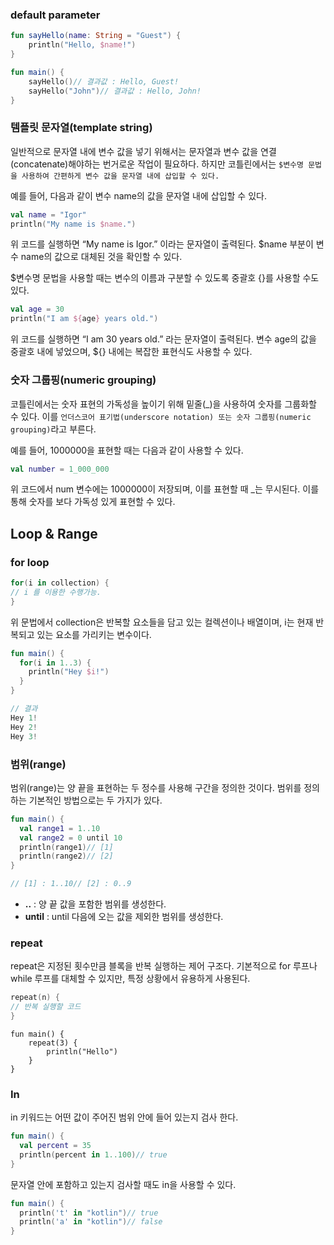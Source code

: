 ### default parameter
```kotlin
fun sayHello(name: String = "Guest") {
    println("Hello, $name!")
}
```
```kotlin
fun main() {
    sayHello()// 결과값 : Hello, Guest!
    sayHello("John")// 결과값 : Hello, John!
}
```

### 템플릿 문자열(template string)
일반적으로 문자열 내에 변수 값을 넣기 위해서는 문자열과 변수 값을 연결(concatenate)해야하는 번거로운 작업이 필요하다. 하지만 코틀린에서는 `$변수명 문법을 사용하여 간편하게 변수 값을 문자열 내에 삽입할 수 있다.`

예를 들어, 다음과 같이 변수 name의 값을 문자열 내에 삽입할 수 있다.
```kotlin
val name = "Igor"
println("My name is $name.")
```
위 코드를 실행하면 “My name is Igor.” 이라는 문자열이 출력된다. $name 부분이 변수 name의 값으로 대체된 것을 확인할 수 있다.

$변수명 문법을 사용할 때는 변수의 이름과 구분할 수 있도록 중괄호 {}를 사용할 수도 있다.

```kotlin
val age = 30
println("I am ${age} years old.")
```
위 코드를 실행하면 “I am 30 years old.” 라는 문자열이 출력된다. 변수 age의 값을 중괄호 내에 넣었으며, ${} 내에는 복잡한 표현식도 사용할 수 있다.

### 숫자 그룹핑(numeric grouping)
코틀린에서는 숫자 표현의 가독성을 높이기 위해 밑줄(_)을 사용하여 숫자를 그룹화할 수 있다. 이를 `언더스코어 표기법(underscore notation) 또는 숫자 그룹핑(numeric grouping)`라고 부른다.

예를 들어, 1000000을 표현할 때는 다음과 같이 사용할 수 있다.

```kotlin
val number = 1_000_000
```
위 코드에서 num 변수에는 1000000이 저장되며, 이를 표현할 때 _는 무시된다. 이를 통해 숫자를 보다 가독성 있게 표현할 수 있다.

## Loop & Range

### for loop
```kotlin
for(i in collection) {
// i 를 이용한 수행가능.
}
```
위 문법에서 collection은 반복할 요소들을 담고 있는 컬렉션이나 배열이며, i는 현재 반복되고 있는 요소를 가리키는 변수이다.

```kotlin
fun main() {
  for(i in 1..3) {
    println("Hey $i!")
  }
}

// 결과
Hey 1!
Hey 2!
Hey 3!
```

### 범위(range)
범위(range)는 양 끝을 표현하는 두 정수를 사용해 구간을 정의한 것이다. 범위를 정의하는 기본적인 방법으로는 두 가지가 있다.

```kotlin
fun main() {
  val range1 = 1..10
  val range2 = 0 until 10
  println(range1)// [1]
  println(range2)// [2]
}

// [1] : 1..10// [2] : 0..9
```
- **..** : 양 끝 값을 포함한 범위를 생성한다.
- **until** : until 다음에 오는 값을 제외한 범위를 생성한다.

### repeat
repeat은 지정된 횟수만큼 블록을 반복 실행하는 제어 구조다. 기본적으로 for 루프나 while 루프를 대체할 수 있지만, 특정 상황에서 유용하게 사용된다.

```kotlin
repeat(n) {
// 반복 실행할 코드
}
```

```
fun main() {
    repeat(3) {
        println("Hello")
    }
}
```

### In
in 키워드는 어떤 값이 주어진 범위 안에 들어 있는지 검사 한다.
```kotlin
fun main() {
  val percent = 35
  println(percent in 1..100)// true
}
```
문자열 안에 포함하고 있는지 검사할 때도 in을 사용할 수 있다.

```kotlin
fun main() {
  println('t' in "kotlin")// true
  println('a' in "kotlin")// false
}
```
